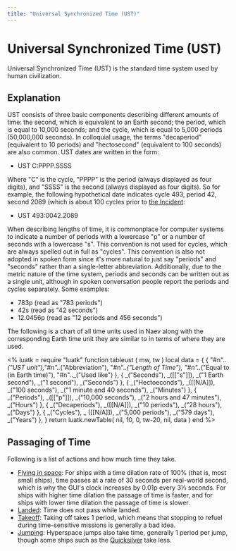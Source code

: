```yaml
---
title: "Universal Synchronized Time (UST)"
---
```

# Universal Synchronized Time (UST)

Universal Synchronized Time (UST) is the standard time system used by human civilization.

## Explanation

UST consists of three basic components describing different amounts of time: the second, which is equivalent to an Earth second; the period, which is equal to 10,000 seconds; and the cycle, which is equal to 5,000 periods (50,000,000 seconds). In colloquial usage, the terms "decaperiod" (equivalent to 10 periods) and "hectosecond" (equivalent to 100 seconds) are also common. UST dates are written in the form:

* UST C:PPPP.SSSS

Where "C" is the cycle, "PPPP" is the period (always displayed as four digits), and "SSSS" is the second (always displayed as four digits). So for example, the following hypothetical date indicates cycle 493, period 42, second 2089 (which is about 100 cycles prior to [the Incident](lore/history/incident):

* UST 493:0042.2089

When describing lengths of time, it is commonplace for computer systems to indicate a number of periods with a lowercase "p" or a number of seconds with a lowercase "s". This convention is not used for cycles, which are always spelled out in full as "cycles". This convention is also not adopted in spoken form since it's more natural to just say "periods" and "seconds" rather than a single-letter abbreviation. Additionally, due to the metric nature of the time system, periods and seconds can be written out as a single unit, although in spoken conversation people report the periods and cycles separately. Some examples:

* 783p (read as "783 periods")
* 42s (read as "42 seconds")
* 12.0456p (read as "12 periods and 456 seconds")

The following is a chart of all time units used in Naev along with the corresponding Earth time unit they are similar to in terms of where they are used.

<%
    luatk = require "luatk"
    function tableust ( mw, tw )
        local data = {
            { "#n".._("UST unit"),"#n".._("Abbreviation"), "#n".._("Length of Time"), "#n".._("Equal to (in Earth time)"), "#n".._("Used like") },
            { _("Seconds"),     _([["s"]]),        _("1 Earth second"), _("1 second"),                 _("Seconds") },
            { _("Hectoeconds"), _([[N/A]]),        _("100 seconds"),    _("1 minute and 40 seconds"),  _("Minutes") },
            { _("Periods"),     _([["p"]]),        _("10,000 seconds"), _("2 hours and 47 minutes"),   _("Hours") },
            { _("Decaperiods"), _([[N/A]]),        _("10 periods"),     _("28 hours"),                 _("Days") },
            { _("Cycles"), _     ([[N/A]]),        _("5,000 periods"),  _("579 days"),                 _("Years") },
        }
        return luatk.newTable( nil, 10, 0, tw-20, nil, data )
    end
%>
<widget tableust />

## Passaging of Time

Following is a list of actions and how much time they take.

* [Flying in space](mechanics/movement): For ships with a time dilation rate of 100% (that is, most small ships), time passes at a rate of 30 seconds per real-world second, which is why the GUI's clock increases by 0.01p every 3⅓ seconds. For ships with higher time dilation the passage of time is faster, and for ships with lower time dilation the passage of time is slower.
* [Landed](mechanics/landing): Time does not pass while landed.
* [Takeoff](mechanics/landing): Taking off takes 1 period, which means that stopping to refuel during time-sensitive missions is generally a bad idea.
* [Jumping](mechanics/hyperspace): Hyperspace jumps also take time, generally 1 period per jump, though some ships such as the [Quicksilver](ships/quicksilver) take less.
